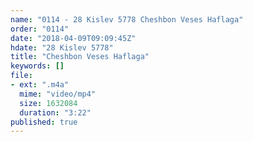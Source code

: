 ```yaml
---
name: "0114 - 28 Kislev 5778 Cheshbon Veses Haflaga"
order: "0114"
date: "2018-04-09T09:09:45Z"
hdate: "28 Kislev 5778"
title: "Cheshbon Veses Haflaga"
keywords: []
file:
- ext: ".m4a"
  mime: "video/mp4"
  size: 1632084
  duration: "3:22"
published: true
---
```


